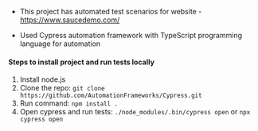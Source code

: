 - This project has automated test scenarios for website - https://www.saucedemo.com/

- Used Cypress automation framework with TypeScript programming language for automation

#### Steps to install project and run tests locally

1. Install node.js
2. Clone the repo: `git clone https://github.com/AutomationFrameworks/Cypress.git`
3. Run command: `npm install .`
4. Open cypress and run tests: `./node_modules/.bin/cypress open` or `npx cypress open`
